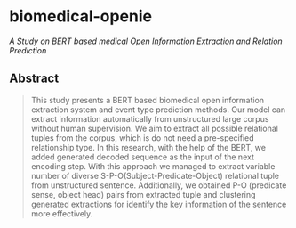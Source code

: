 # biomedical-openie
*A Study on BERT based medical Open Information Extraction and Relation Prediction*

## Abstract
>This study presents a BERT based biomedical open information extraction system and event type prediction methods. Our model can extract information automatically from unstructured large corpus without human supervision. We aim to extract all possible relational tuples from the corpus, which is do not need a pre-specified relationship type. In this research, with the help of the BERT, we added generated decoded sequence as the input of the next encoding step. With this approach we managed to extract variable number of diverse S-P-O(Subject-Predicate-Object) relational tuple from unstructured sentence. Additionally, we obtained P-O (predicate sense, object head) pairs from extracted tuple and clustering generated extractions for identify the key information of the sentence more effectively.
